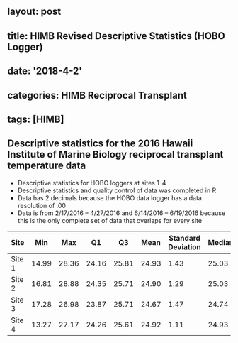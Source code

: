
layout: post
---
title: HIMB Revised Descriptive Statistics (HOBO Logger)
---
date: '2018-4-2'
---
categories: HIMB Reciprocal Transplant
---
tags: [HIMB]
---

## Descriptive statistics for the 2016 Hawaii Institute of Marine Biology reciprocal transplant temperature data


* Descriptive statistics for HOBO loggers at sites 1-4
* Descriptive statistics and quality control of data was completed in R
* Data has 2 decimals because the HOBO data logger has a data resolution of .00
* Data is from 2/17/2016 – 4/27/2016 and 6/14/2016 – 6/19/2016 because this is the only complete set of data that overlaps for every site

| Site   | Min   | Max   | Q1    | Q3    | Mean  | Standard Deviation | Median |
|--------|-------|-------|-------|-------|-------|--------------------|--------|
| Site 1 | 14.99 | 28.36 | 24.16 | 25.81 | 24.93 | 1.43               | 25.03  |
| Site 2 | 16.81 | 28.88 | 24.35 | 25.71 | 24.90 | 1.29               | 25.03  |
| Site 3 | 17.28 | 26.98 | 23.87 | 25.71 | 24.67 | 1.47               | 24.74  |
| Site 4 | 13.27 | 27.17 | 24.26 | 25.61 | 24.92 | 1.11               | 24.93  |
